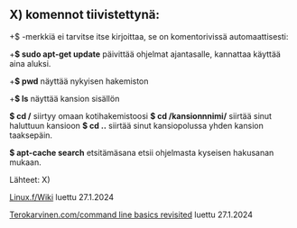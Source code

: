 ## X) komennot tiivistettynä: 

+$ -merkkiä ei tarvitse itse kirjoittaa, se on komentorivissä automaattisesti:

+**$ sudo apt-get update**  päivittää ohjelmat ajantasalle, kannattaa käyttää aina aluksi. 

+**$ pwd** näyttää nykyisen hakemiston 

+**$ ls** näyttää kansion sisällön

**$ cd /** siirtyy omaan kotihakemistoosi 
**$ cd /kansionnnimi/** siirtää sinut haluttuun kansioon 
**$ cd ..** siirtää sinut kansiopolussa yhden kansion taaksepäin. 


**$ apt-cache search** etsitämäsana etsii ohjelmasta kyseisen hakusanan mukaan.  

Lähteet: 
X)

[Linux.f/Wiki](https://www.linux.fi/wiki/Luokka:Komentorivin_perusty%C3%B6kalut) luettu 27.1.2024

[Terokarvinen.com/command line basics revisited](https://terokarvinen.com/2020/command-line-basics-revisited/?fromSearch=command%20line%20basics%20revisited) luettu 27.1.2024





